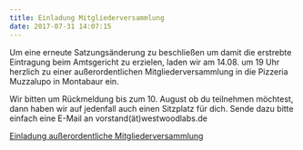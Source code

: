 ```yaml
---
title: Einladung Mitgliederversammlung
date: 2017-07-31 14:07:15
---
```


Um eine erneute Satzungsänderung zu beschließen um damit die erstrebte Eintragung beim Amtsgericht zu erzielen, laden wir am 14.08. um 19 Uhr herzlich zu einer außerordentlichen Mitgliederversammlung in die Pizzeria Muzzalupo in Montabaur ein.

Wir bitten um Rückmeldung bis zum 10. August ob du teilnehmen möchtest, dann haben wir auf jedenfall auch einen Sitzplatz für dich. Sende dazu bitte einfach eine E-Mail an vorstand(ät)westwoodlabs.de

[Einladung außerordentliche Mitgliederversammlung](/dateien/einladung_mv_14_08.pdf)
